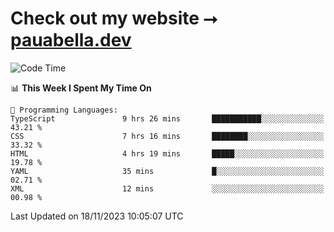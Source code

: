 # Check out my website ⭢ [pauabella.dev](https://pauabella.dev)

<!--START_SECTION:waka-->
![Code Time](http://img.shields.io/badge/Code%20Time-2%2C677%20hrs%2042%20mins-blue)

📊 **This Week I Spent My Time On** 

```text
💬 Programming Languages: 
TypeScript               9 hrs 26 mins       ███████████░░░░░░░░░░░░░░   43.21 % 
CSS                      7 hrs 16 mins       ████████░░░░░░░░░░░░░░░░░   33.32 % 
HTML                     4 hrs 19 mins       █████░░░░░░░░░░░░░░░░░░░░   19.78 % 
YAML                     35 mins             █░░░░░░░░░░░░░░░░░░░░░░░░   02.71 % 
XML                      12 mins             ░░░░░░░░░░░░░░░░░░░░░░░░░   00.98 % 
```


 Last Updated on 18/11/2023 10:05:07 UTC
<!--END_SECTION:waka-->

